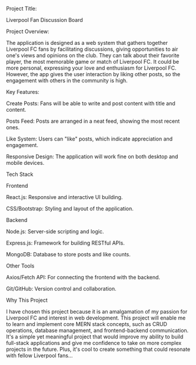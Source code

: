Project Title:

Liverpool Fan Discussion Board


Project Overview:

The application is designed as a web system that gathers together Liverpool FC fans by facilitating discussions, giving opportunities to air one's views and opinions on the club. They can talk about their favorite player, the most memorable game or match of Liverpool FC. It could be more personal, expressing your love and enthusiasm for Liverpool FC. However, the app gives the user interaction by liking other posts, so the engagement with others in the community is high.


Key Features:

Create Posts: Fans will be able to write and post content with title and content.

Posts Feed: Posts are arranged in a neat feed, showing the most recent ones.

Like System: Users can "like" posts, which indicate appreciation and engagement.

Responsive Design: The application will work fine on both desktop and mobile devices.


Tech Stack

Frontend

React.js: Responsive and interactive UI building.

CSS/Bootstrap: Styling and layout of the application.

Backend

Node.js: Server-side scripting and logic.

Express.js: Framework for building RESTful APIs.

MongoDB: Database to store posts and like counts.

Other Tools

Axios/Fetch API: For connecting the frontend with the backend.

Git/GitHub: Version control and collaboration.


Why This Project

I have chosen this project because it is an amalgamation of my passion for Liverpool FC and interest in web development. This project will enable me to learn and implement core MERN stack concepts, such as CRUD operations, database management, and frontend-backend communication. It's a simple yet meaningful project that would improve my ability to build full-stack applications and give me confidence to take on more complex projects in the future. Plus, it's cool to create something that could resonate with fellow Liverpool fans...